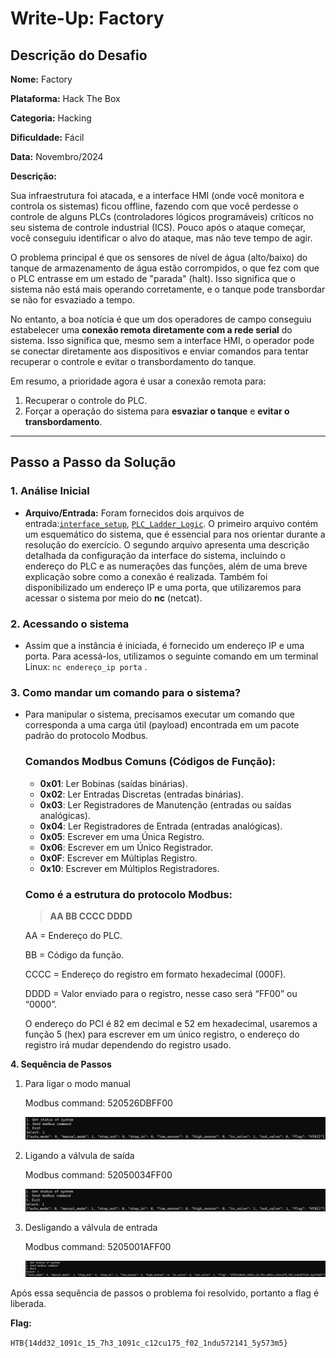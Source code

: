 # Write-Up: Factory

## **Descrição do Desafio**

**Nome:** Factory

**Plataforma:** Hack The Box

**Categoria:** Hacking

**Dificuldade:** Fácil

**Data:** Novembro/2024

**Descrição:**

Sua infraestrutura foi atacada, e a interface HMI (onde você monitora e controla os sistemas) ficou offline, fazendo com que você perdesse o controle de alguns PLCs (controladores lógicos programáveis) críticos no seu sistema de controle industrial (ICS). Pouco após o ataque começar, você conseguiu identificar o alvo do ataque, mas não teve tempo de agir.

O problema principal é que os sensores de nível de água (alto/baixo) do tanque de armazenamento de água estão corrompidos, o que fez com que o PLC entrasse em um estado de "parada" (halt). Isso significa que o sistema não está mais operando corretamente, e o tanque pode transbordar se não for esvaziado a tempo.

No entanto, a boa notícia é que um dos operadores de campo conseguiu estabelecer uma **conexão remota diretamente com a rede serial** do sistema. Isso significa que, mesmo sem a interface HMI, o operador pode se conectar diretamente aos dispositivos e enviar comandos para tentar recuperar o controle e evitar o transbordamento do tanque.

Em resumo, a prioridade agora é usar a conexão remota para:
 
1. Recuperar o controle do PLC.
2. Forçar a operação do sistema para **esvaziar o tanque** e **evitar o transbordamento**.

---

## **Passo a Passo da Solução**

### **1. Análise Inicial**

- **Arquivo/Entrada:** Foram fornecidos dois arquivos de entrada:[`interface_setup`](https://github.com/HawkSecUnifei/Writeups/blob/main/HackTheBox/Easy/Factory/files/interface_setup.png), [`PLC_Ladder_Logic`](https://github.com/HawkSecUnifei/Writeups/blob/main/HackTheBox/Easy/Factory/files/PLC_Ladder_Logic.pdf). O primeiro arquivo contém um esquemático do sistema, que é essencial para nos orientar durante a resolução do exercício. O segundo arquivo apresenta uma descrição detalhada da configuração da interface do sistema, incluindo o endereço do PLC e as numerações das funções, além de uma breve explicação sobre como a conexão é realizada. Também foi disponibilizado um endereço IP e uma porta, que utilizaremos para acessar o sistema por meio do **nc** (netcat).

### **2. Acessando o sistema**

- Assim que a instância é iniciada, é fornecido um endereço IP e uma porta. Para acessá-los, utilizamos o seguinte comando em um terminal Linux: `nc endereço_ip porta` .

### **3.  Como mandar um comando para o sistema?**

- Para manipular o sistema, precisamos executar um comando que corresponda a uma carga útil (payload) encontrada em um pacote padrão do protocolo Modbus.
    
    ### **Comandos Modbus Comuns (Códigos de Função):**
    
    - **0x01**: Ler Bobinas (saídas binárias).
    - **0x02**: Ler Entradas Discretas (entradas binárias).
    - **0x03**: Ler Registradores de Manutenção (entradas ou saídas analógicas).
    - **0x04**: Ler Registradores de Entrada (entradas analógicas).
    - **0x05**: Escrever em uma Única Registro.
    - **0x06**: Escrever em um Único Registrador.
    - **0x0F**: Escrever em Múltiplas Registro.
    - **0x10**: Escrever em Múltiplos Registradores.
    
    ### **Como é a estrutura do protocolo Modbus**:
    
    > **AA BB CCCC DDDD**
    > 
    
    AA = Endereço do PLC.
    
    BB = Código da função.
    
    CCCC = Endereço do registro em formato hexadecimal (000F).
    
    DDDD = Valor enviado para o registro, nesse caso será “FF00” ou “0000”.
    
    O endereço do PCI é 82 em decimal e 52 em hexadecimal, usaremos a função 5 (hex) para escrever em um único registro, o endereço do registro irá mudar dependendo do registro usado.
    

**4.  Sequência de Passos** 

1. Para ligar o modo manual
    
    Modbus command: 520526DBFF00
    
    ![image.png](images/image.png)
    
2. Ligando a válvula de saída
    
    Modbus command: 52050034FF00
    
    ![image.png](images/image%201.png)
    
3. Desligando a válvula de entrada
    
    Modbus command: 5205001AFF00
    
    ![image.png](images/image%202.png)
    

Após essa sequência de passos o problema foi resolvido, portanto a flag é liberada.

**Flag:**

`HTB{14dd32_1091c_15_7h3_1091c_c12cu175_f02_1ndu572141_5y573m5}`
